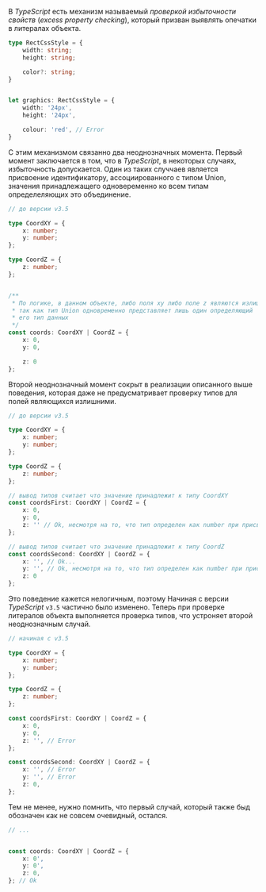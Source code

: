 В *TypeScript* есть механизм называемый *проверкой избыточности свойств* (*excess property checking*), который призван выявлять опечатки в литералах объекта.

`````typescript
type RectCssStyle = {
    width: string;
    height: string;

    color?: string;
}


let graphics: RectCssStyle = {
    width: '24px',
    height: '24px',

    colour: 'red', // Error
}
`````

С этим механизмом связанно два неоднозначных момента. Первый момент заключается в том, что в *TypeScript*, в некоторых случаях, избыточность допускается. Один из таких случчаев является присвоение идентификатору, ассоциированного с типом Union, значения принадлежащего одновеременно ко всем типам определеляющих это объединение. 


`````typescript
// до версии v3.5

type CoordXY = {
    x: number;
    y: number;
};

type CoordZ = {
    z: number;
};


/**
 * По логике, в данном объекте, либо поля xy либо поле z являются излишними,
 * так как тип Union одновременно представляет лишь один определяющий
 * его тип данных
 */
const coords: CoordXY | CoordZ = {
    x: 0,
    y: 0,

    z: 0
};
`````

Второй неоднозначный момент сокрыт в реализации описанного выше поведения, которая даже не предусматривает проверку типов для полей являющихся излишними.

`````typescript
// до версии v3.5

type CoordXY = {
    x: number;
    y: number;
};

type CoordZ = {
    z: number;
};

// вывод типов считает что значение принадлежит к типу CoordXY
const coordsFirst: CoordXY | CoordZ = {
    x: 0,
    y: 0,
    z: '' // Ok, несмотря на то, что тип определен как number при присваивании значения принадлежащего к типу string ошибки не возникает
};

// вывод типов считает что значение принадлежит к типу CoordZ
const coordsSecond: CoordXY | CoordZ = {
    x: '', // Ok...
    y: '', // Ok, несмотря на то, что тип определен как number при присваивании значения принадлежащего к типу string ошибки не возникает
    z: 0 
};
`````

Это поведение кажется нелогичным, поэтому Начиная с версии *TypeScript* `v3.5` частично было изменено. Теперь при проверке литералов объекта выполняется проверка типов, что устроняет второй неоднозначным случай.

`````typescript
// начиная с v3.5

type CoordXY = {
    x: number;
    y: number;
};

type CoordZ = {
    z: number;
};

const coordsFirst: CoordXY | CoordZ = {
    x: 0,
    y: 0,
    z: '', // Error
};

const coordsSecond: CoordXY | CoordZ = {
    x: '', // Error
    y: '', // Error
    z: 0,
};

`````

Тем не менее, нужно помнить, что первый случай, который также быд обозначен как не совсем очевидный, остался.

`````typescript
// ... 


const coords: CoordXY | CoordZ = {
    x: 0',
    y: 0',
    z: 0,
}; // Ok
`````